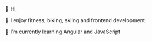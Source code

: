 👋 Hi,

👀 I enjoy fitness, biking, skiing and frontend development.

🌱 I’m currently learning Angular and JavaScript 
